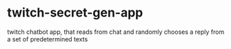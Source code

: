 # twitch-secret-gen-app
twitch chatbot app, that reads from chat and randomly chooses a reply from a set of predetermined texts
